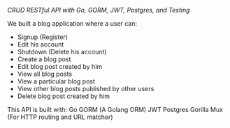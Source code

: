*CRUD RESTful API with Go, GORM, JWT, Postgres, and Testing*

We built a blog application where a user can:
 - Signup (Register)
 - Edit his account
 - Shutdown (Delete his account)
 - Create a blog post
 - Edit blog post created by him
 - View all blog posts
 - View a particular blog post
 - View other blog posts published by other users
 - Delete blog post created by him


This API is built with:
Go
GORM (A Golang ORM)
JWT
Postgres
Gorilla Mux (For HTTP routing and URL matcher)



